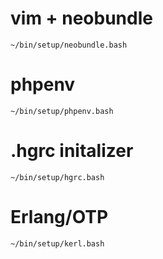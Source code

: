 # vim + neobundle

```
~/bin/setup/neobundle.bash
```

# phpenv


```
~/bin/setup/phpenv.bash
```

# .hgrc initalizer

```
~/bin/setup/hgrc.bash
```

# Erlang/OTP

```
~/bin/setup/kerl.bash
```


